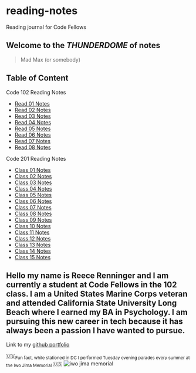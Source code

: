 # reading-notes

Reading journal for Code Fellows

## **Welcome to the _THUNDERDOME_ of notes**

> Mad Max (or somebody)

## Table of Content

Code 102 Reading Notes

- [Read 01 Notes](102ClassNotes/read01notes.md)
- [Read 02 Notes](102ClassNotes/read02notes.md)
- [Read 03 Notes](102ClassNotes/read03notes.md)
- [Read 04 Notes](102ClassNotes/read04notes.md)
- [Read 05 Notes](102ClassNotes/read05notes.md)
- [Read 06 Notes](102ClassNotes/read06notes.md)
- [Read 07 Notes](102ClassNotes/read07notes.md)
- [Read 08 Notes](102ClassNotes/read08notes.md)

Code 201 Reading Notes

- [Class 01 Notes](201ClassNotes/201classOne.md)
- [Class 02 Notes](201ClassNotes/201classTwo.md)
- [Class 03 Notes](201ClassNotes/201classThree.md)
- [Class 04 Notes](201ClassNotes/201classFour.md)
- [Class 05 Notes](201ClassNotes/201classFive.md)
- [Class 06 Notes](201ClassNotes/201classSix.md)
- [Class 07 Notes](201ClassNotes/201classSeven.md)
- [Class 08 Notes](201ClassNotes/201classEight.md)
- [Class 09 Notes](201ClassNotes/201classNine.md)
- [Class 10 Notes](201ClassNotes/201classTen.md)
- [Class 11 Notes](h201ClassNotes/201classEleven.md)
- [Class 12 Notes](201ClassNotes/201classTwelve.md)
- [Class 13 Notes](201ClassNotes/201classThirteen.md)
- [Class 14 Notes](201ClassNotes/201classFourteen.md)
- [Class 15 Notes](201ClassNotes/201classFifteen.md)

## Hello my name is Reece Renninger and I am currently a student at Code Fellows in the 102 class. I am a United States Marine Corps veteran and attended California State University Long Beach where I earned my BA in Psychology.  I am pursuing this new career in tech because it has always been a passion I have wanted to pursue.

Link to my [github portfolio](https://github.com/ReeceRenninger)

🇺🇸<sub>Fun fact, while stationed in DC I performed Tuesday evening parades every summer at the Iwo Jima Memorial</sub>  🇺🇸
![iwo jima memorial](https://user-images.githubusercontent.com/109825175/211393677-c34b7228-5544-451a-b9de-376c6deef759.jpeg)
